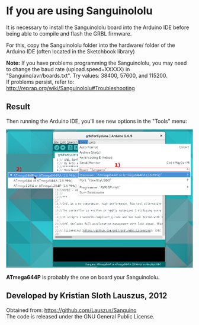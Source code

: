 # If you are using Sanguinololu

It is necessary to install the Sanguinololu board into the Arduino IDE before being able to compile and flash the GRBL firmware.  

For this, copy the Sanguinololu folder into the hardware/ folder of the Arduino IDE (often located in the Sketchbook library)  

**Note:** If you have problems programming the Sanguinololu, you may need to change the baud rate (upload.speed=XXXXX) in "Sanguino/avr/boards.txt". Try values: 38400, 57600, and 115200.  
If problems persist, refer to: <http://reprap.org/wiki/Sanguinololu#Troubleshooting>  


Result
--

Then running the Arduino IDE, you'll see new options in the "Tools" menu:  

![](sanguinololu_ArduinoIDE.png)

**ATmega644P** is probably the one on board your Sanguinololu.  


Developed by Kristian Sloth Lauszus, 2012
--
Obtained from: <https://github.com/Lauszus/Sanguino>  
The code is released under the GNU General Public License.

